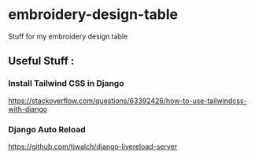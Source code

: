 # embroidery-design-table
Stuff for my embroidery design table 


## Useful Stuff :

### Install Tailwind CSS in Django
https://stackoverflow.com/questions/63392426/how-to-use-tailwindcss-with-django

### Django Auto Reload
https://github.com/tjwalch/django-livereload-server
